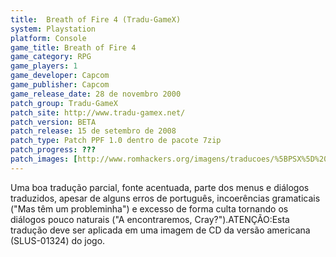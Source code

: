 ```yaml
---
title:  Breath of Fire 4 (Tradu-GameX)
system: Playstation
platform: Console
game_title: Breath of Fire 4
game_category: RPG
game_players: 1
game_developer: Capcom
game_publisher: Capcom
game_release_date: 28 de novembro 2000
patch_group: Tradu-GameX
patch_site: http://www.tradu-gamex.net/
patch_version: BETA
patch_release: 15 de setembro de 2008
patch_type: Patch PPF 1.0 dentro de pacote 7zip
patch_progress: ???
patch_images: [http://www.romhackers.org/imagens/traducoes/%5BPSX%5D%20Breath%20of%20Fire%204%20-%20Tradu-GameX%20-%201.jpg,http://www.romhackers.org/imagens/traducoes/%5BPSX%5D%20Breath%20of%20Fire%204%20-%20Tradu-GameX%20-%202.jpg,http://www.romhackers.org/imagens/traducoes/%5BPSX%5D%20Breath%20of%20Fire%204%20-%20Tradu-GameX%20-%203.jpg]
---
```

Uma boa tradução parcial, fonte acentuada, parte dos menus e diálogos traduzidos, apesar de alguns erros de português, incoerências gramaticais ("Mas têm um probleminha") e excesso de forma culta tornando os diálogos pouco naturais ("A encontraremos, Cray?").ATENÇÃO:Esta tradução deve ser aplicada em uma imagem de CD da versão americana (SLUS-01324) do jogo.